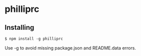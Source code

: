# philliprc

## Installing

```
$ npm install -g philliprc
```

Use -g to avoid missing package.json and README.data errors.
